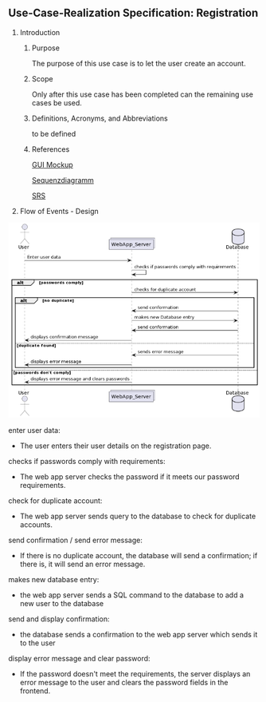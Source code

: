 
## Use-Case-Realization Specification: Registration


1. Introduction
    1. Purpose

       The purpose of this use case is to let the user create an account.
    
    2. Scope
  
       Only after this use case has been completed can the remaining use cases be used.
    
    3. Definitions, Acronyms, and Abbreviations

       to be defined

    4. References
   
       [GUI Mockup](https://github.com/dhbw-ka-tinf22b5-dinder/Dinder-SRS/blob/main/MockUps/MockUp-Registration.pdf)
       
       [Sequenzdiagramm](https://github.com/dhbw-ka-tinf22b5-dinder/Dinder-SRS/blob/main/Diagramme/Sequenzdiagramme/registrationPage.png)

       [SRS](https://github.com/dhbw-ka-tinf22b5-dinder/Dinder-SRS/blob/main/SoftwareRequirementsSpecification.md)


2. Flow of Events - Design

![Sequence Diagram](https://github.com/dhbw-ka-tinf22b5-dinder/Dinder-SRS/blob/main/Diagramme/Sequenzdiagramme/registrationPage.png)

enter user data:

- The user enters their user details on the registration page.
    
checks if passwords comply with requirements:

- The web app server checks the password if it meets our password requirements.

check for duplicate account:

- The web app server sends query to the database to check for duplicate accounts. 

send confirmation / send error message:

- If there is no duplicate account, the database will send a confirmation; if there is, it will send an error message.

makes new database entry:

- the web app server sends a SQL command to the database to add a new user to the database

send and display confirmation:

- the database sends a confirmation to the web app server which sends it to the user

display error message and clear password:

- If the password doesn't meet the requirements, the server displays an error message to the user and clears the password fields in the frontend.
